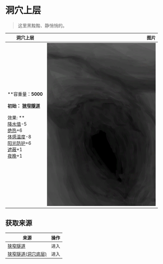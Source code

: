 # 洞穴上层  
> 这里黑黢黢、静悄悄的。  
  
  洞穴上层  |   图片   
 ----  |  ----:   
 **容重量：**5000<br><br>**初始：**	[狭窄隧道](NarrowTunnel.md)<br><br>** 效果: **<br>[降水值](RainValue.md)-5<br>[绝热](InsulationHeat.md)+6<br>[体感温度](TemperaturePerceived.md)-8<br>[阳光防护](SunProtection.md)+6<br>[遮蔽](Sheltered.md)+1<br>[夜晚](IsNight.md)+1  |  ![](Sprite/NarrowTunnel.png)   
  
## 获取来源  
来源  |  操作  
----  |  ----  
[狭窄隧道](DampChamberExit.md)  |  进入  
[狭窄隧道(洞穴底层)](NarrowTunnelEntrance.md)  |  进入  
